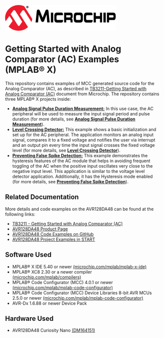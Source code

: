 <!-- Please do not change this logo with link -->
[![MCHP](images/microchip.png)](https://www.microchip.com)

# Getting Started with Analog Comparator (AC) Examples (MPLAB® X)

This repository contains examples of MCC generated source code for the Analog Comparator (AC), as described in [TB3211-Getting Started with Analog Comparator (AC)](http://ww1.microchip.com/downloads/en/Appnotes/TB3211-Getting-Started-with-AC-90003211A.pdf) document from Microchip. The repository contains three MPLAB® X projects inside:

* [<strong>Analog Signal Pulse Duration Measurement:</strong>](Analog_Signal_Pulse_Duration_Measurement) In this use case, the AC peripheral will be used to measure the input signal period and pulse duration (for more details, see [<strong>Analog Signal Pulse Duration Measurement</strong>](Analog_Signal_Pulse_Duration_Measurement)).
* [<strong>Level Crossing Detector:</strong>](Level_Crossing_Detector) This example shows a basic initialization and set up for the AC peripheral. The application monitors an analog input signal, compares it to a fixed voltage and notifies the user via interrupt and an output pin every time the input signal crosses the fixed voltage level (for more details, see [<strong>Level Crossing Detector</strong>](Level_Crossing_Detector)).
* [<strong>Preventing False Spike Detection:</strong>](Preventing_False_Spike_Detection) This example demonstrates the hysteresis features of the AC module that helps in avoiding frequent toggling of the AC when the positive input oscillates very close to the negative input level. This application is similar to the voltage level detector application. Additionally, it has the Hysteresis mode enabled (for more details, see [<strong>Preventing False Spike Detection</strong>](Preventing_False_Spike_Detection)).

## Related Documentation
More details and code examples on the AVR128DA48 can be found at the following links:
- [TB3211 - Getting Started with Analog Comparator (AC)](http://ww1.microchip.com/downloads/en/Appnotes/TB3211-Getting-Started-with-AC-90003211A.pdf)
- [AVR128DA48 Product Page](https://www.microchip.com/wwwproducts/en/AVR128DA48)
- [AVR128DA48 Code Examples on GitHub](https://github.com/microchip-pic-avr-examples?q=avr128da48)
- [AVR128DA48 Project Examples in START](https://start.atmel.com/#examples/AVR128DA48CuriosityNano)


## Software Used
- MPLAB® X IDE 5.40 or newer [(microchip.com/mplab/mplab-x-ide)](http://www.microchip.com/mplab/mplab-x-ide)
- MPLAB® XC8 2.30 or a newer compiler [(microchip.com/mplab/compilers)](http://www.microchip.com/mplab/compilers)
- MPLAB® Code Configurator (MCC) 4.0.1 or newer [(microchip.com/mplab/mplab-code-configurator)](https://www.microchip.com/mplab/mplab-code-configurator)
- MPLAB® Code Configurator (MCC) Device Libraries 8-bit AVR MCUs 2.5.0 or newer [(microchip.com/mplab/mplab-code-configurator)](https://www.microchip.com/mplab/mplab-code-configurator)
- AVR-Dx 1.6.88 or newer Device Pack


## Hardware Used
- AVR128DA48 Curiosity Nano [(DM164151)](https://www.microchip.com/Developmenttools/ProductDetails/DM164151)
